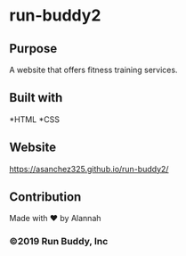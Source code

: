 # run-buddy2
## Purpose 
A website that offers fitness training services.
## Built with 
*HTML
*CSS
## Website 
https://asanchez325.github.io/run-buddy2/
## Contribution 
Made with ❤️  by Alannah 
### ©️2019 Run Buddy, Inc
